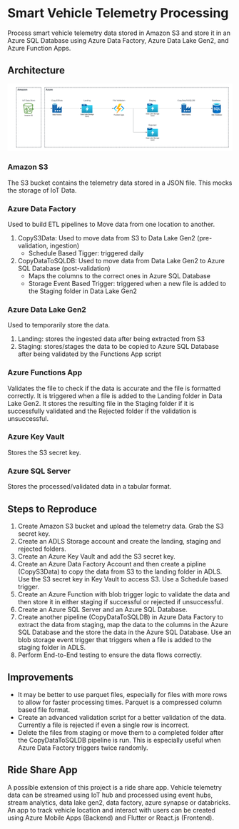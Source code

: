 # Smart Vehicle Telemetry Processing
Process smart vehicle telemetry data stored in Amazon S3 and store it in an Azure SQL Database using Azure Data Factory, Azure Data Lake Gen2, and Azure Function Apps.

## Architecture
![Architecture Diagram](./ArchitectureDiagram.png)

### Amazon S3
The S3 bucket contains the telemetry data stored in a JSON file. This mocks the storage of IoT Data.

### Azure Data Factory
Used to build ETL pipelines to Move data from one location to another.
1. CopyS3Data: Used to move data from S3 to Data Lake Gen2 (pre-validation, ingestion)
    - Schedule Based Tigger: triggered daily 
2. CopyDataToSQLDB: Used to move data from Data Lake Gen2 to Azure SQL Database (post-validation)
    - Maps the columns to the correct ones in Azure SQL Database
    - Storage Event Based Trigger: triggered when a new file is added to the Staging folder in Data Lake Gen2

### Azure Data Lake Gen2
Used to temporarily store the data.
1. Landing: stores the ingested data after being extracted from S3
2. Staging: stores/stages the data to be copied to Azure SQL Database after being validated by the Functions App script

### Azure Functions App
Validates the file to check if the data is accurate and the file is formatted correctly. It is triggered when a file is added to the Landing folder in Data Lake Gen2. It stores the resulting file in the Staging folder if it is successfully validated and the Rejected folder if the validation is unsuccessful.

### Azure Key Vault
Stores the S3 secret key.

### Azure SQL Server
Stores the processed/validated data in a tabular format.

## Steps to Reproduce
1. Create Amazon S3 bucket and upload the telemetry data. Grab the S3 secret key.
2. Create an ADLS Storage account and create the landing, staging and rejected folders.
3. Create an Azure Key Vault and add the S3 secret key.
4. Create an Azure Data Factory Account and then create a pipline (CopyS3Data) to copy the data from S3 to the landing folder in ADLS. Use the S3 secret key in Key Vault to access S3. Use a Schedule based trigger. 
5. Create an Azure Function with blob trigger logic to validate the data and then store it in either staging if successful or rejected if unsuccessful.
6. Create an Azure SQL Server and an Azure SQL Database.
7. Create another pipeline (CopyDataToSQLDB) in Azure Data Factory to extract the data from staging, map the data to the columns in the Azure SQL Database and the store the data in the Azure SQL Database. Use an blob storage event trigger that triggers when a file is added to the staging folder in ADLS.
8. Perform End-to-End testing to ensure the data flows correctly.

## Improvements
- It may be better to use parquet files, especially for files with more rows to allow for faster processing times. Parquet is a compressed column based file format.
- Create an advanced validation script for a better validation of the data. Currently a file is rejected if even a single row is incorrect.
- Delete the files from staging or move them to a completed folder after the CopyDataToSQLDB pipeline is run. This is especially useful when Azure Data Factory triggers twice randomly.

## Ride Share App
A possible extension of this project is a ride share app. Vehicle telemetry data can be streamed using IoT hub and processed using event hubs, stream analytics, data lake gen2, data factory, azure synapse or databricks. An app to track vehicle location and interact with users can be created using Azure Mobile Apps (Backend) and Flutter or React.js (Frontend).
